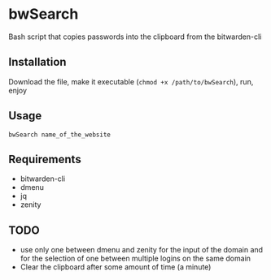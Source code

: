 # bwSearch
Bash script that copies passwords into the clipboard from the bitwarden-cli

## Installation
Download the file, make it executable (`chmod +x /path/to/bwSearch`), run, enjoy

## Usage
`bwSearch name_of_the_website`
## Requirements
* bitwarden-cli
* dmenu
* jq
* zenity

## TODO
* use only one between dmenu and zenity for the input of the domain and for the selection of one between multiple logins on the same domain
* Clear the clipboard after some amount of time (a minute)
